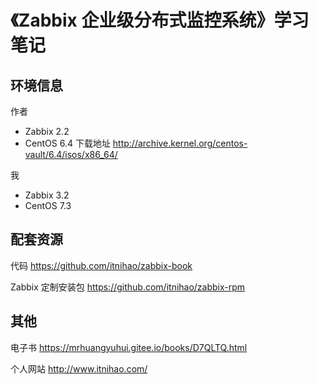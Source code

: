 # 《Zabbix 企业级分布式监控系统》学习笔记

## 环境信息

作者

- Zabbix 2.2
- CentOS 6.4 下载地址 <http://archive.kernel.org/centos-vault/6.4/isos/x86_64/>

我

- Zabbix 3.2
- CentOS 7.3

## 配套资源

代码 <https://github.com/itnihao/zabbix-book>

Zabbix 定制安装包 <https://github.com/itnihao/zabbix-rpm>

## 其他

电子书 <https://mrhuangyuhui.gitee.io/books/D7QLTQ.html>

个人网站 <http://www.itnihao.com/>